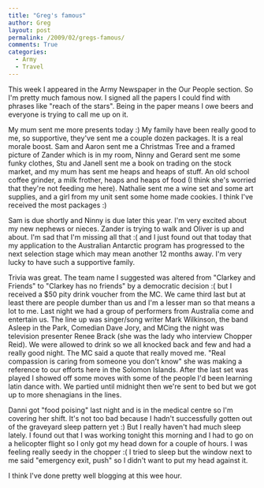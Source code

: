 ```yaml
---
title: "Greg's famous"
author: Greg
layout: post
permalink: /2009/02/gregs-famous/
comments: True
categories:
  - Army
  - Travel
---
```

This week I appeared in the Army Newspaper in the Our People section. So I'm pretty much famous now. I signed all the papers I could find with phrases like "reach of the stars". Being in the paper means I owe beers and everyone is trying to call me up on it.

My mum sent me more presents today :) My family have been really good to me, so supportive, they've sent me a couple dozen packages. It is a real morale boost. Sam and Aaron sent me a Christmas Tree and a framed picture of Zander which is in my room, Ninny and Gerard sent me some funky clothes, Stu and Janell sent me a book on trading on the stock market, and my mum has sent me heaps and heaps of stuff. An old school coffee grinder, a milk frother, heaps and heaps of food (I think she's worried that they're not feeding me here). Nathalie sent me a wine set and some art supplies, and a girl from my unit sent some home made cookies. I think I've received the most packages :)

Sam is due shortly and Ninny is due later this year. I'm very excited about my new nephews or nieces. Zander is trying to walk and Oliver is up and about. I'm sad that I'm missing all that :( and I just found out that today that my application to the Australian Antarctic program has progressed to the next selection stage which may mean another 12 months away. I'm very lucky to have such a supportive family.

Trivia was great. The team name I suggested was altered from "Clarkey and Friends" to "Clarkey has no friends" by a democratic decision :( but I received a $50 pity drink voucher from the MC. We came third last but at least there are people dumber than us and I'm a lesser man so that means a lot to me. Last night we had a group of performers from Australia come and entertain us. The line up was singer/song writer Mark Wilkinson, the band Asleep in the Park, Comedian Dave Jory, and MCing the night was television presenter Renee Brack (she was the lady who interview Chopper Reid). We were allowed to drink so we all knocked back and few and had a really good night. The MC said a quote that really moved me. "Real compassion is caring from someone you don't know" she was making a reference to our efforts here in the Solomon Islands. After the last set was played I showed off some moves with some of the people I'd been learning latin dance with. We partied until midnight then we're sent to bed but we got up to more shenagians in the lines.

Danni got "food poising" last night and is in the medical centre so I'm covering her shift. It's not too bad because I hadn't successfully gotten out of the graveyard sleep pattern yet :) But I really haven't had much sleep lately. I found out that I was working tonight this morning and I had to go on a helicopter flight so I only got my head down for a couple of hours. I was feeling really seedy in the chopper :( I tried to sleep but the window next to me said "emergency exit, push" so I didn't want to put my head against it.

I think I've done pretty well blogging at this wee hour.